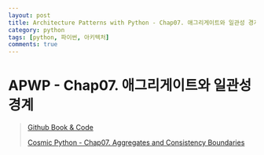 ```yaml
---
layout: post
title: Architecture Patterns with Python - Chap07. 애그리게이트와 일관성 경계
category: python
tags: [python, 파이썬, 아키텍처]
comments: true
---
```


# APWP - Chap07. 애그리게이트와 일관성 경계
> [Github Book & Code](https://github.com/cosmicpython)
> 
> [Cosmic Python - Chap07. Aggregates and Consistency Boundaries](https://www.cosmicpython.com/book/chapter_07_aggregate.html)

## 
